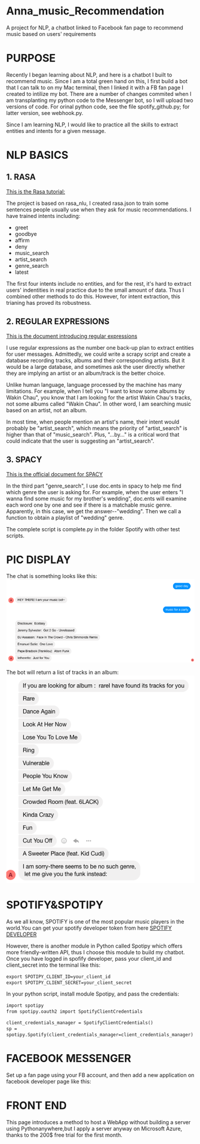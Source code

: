 # Anna_music_Recommendation
A project for NLP, a chatbot linked to Facebook fan page to recommend music based on users' requirements

# PURPOSE
Recently I began learning about NLP, and here is a chatbot I built to recommend music.
Since I am a total green hand on this, I first build a bot that I can talk to on my Mac terminal, then I linked it with a FB fan page I created to intilize my bot.
There are a number of changes commited when I am transplanting my python code to the Messenger bot, so I will upload two versions of code. For orinal python code, see the file spotify_github.py; for latter version, see webhook.py.

Since I am learning NLP, I would like to practice all the skills to extract entities and intents for a given message.
# NLP BASICS
## 1. RASA
[This is the Rasa tutorial:](https://rasa.com/docs/rasa/user-guide/rasa-tutorial/)

The project is based on rasa_nlu, I created rasa.json to train some sentences people usually use when they ask for music recommendations. I have trained intents including:
  * greet
  * goodbye
  * affirm
  * deny
  * music_search
  * artist_search
  * genre_search
  * latest

The first four intents include no entities, and for the rest, it's hard to extract users' indentities in real practice due to the small amount of data. Thus I combined other methods to do this. However, for intent extraction, this trianing has proved its robustness.
## 2. REGULAR EXPRESSIONS
[This is the document introducing regular expressions](https://docs.python.org/2/library/re.html)

I use regular expressions as the number one back-up plan to extract entities for user messages. Admittedly, we could write a scrapy script and create a database recording tracks, albums and their corresponding artists. But it would be a large database, and sometimes ask the user directly whether they are implying an artist or an album/track is the better choice.

Unlike human language, language processed by the machine has many limitations. For example, when I tell you "I want to know some albums by Wakin Chau", you know that I am looking for the artist Wakin Chau's tracks, not some albums called "Wakin Chau". In other word, I am searching music based on an artist, not an album. 

In most time, when people mention an artist's name, their intent would probably be "artist_search", which means the priority of "artist_search" is higher than that of "music_search". Plus, "...by..." is a critical word that could indicate that the user is suggesting an "artist_search".
## 3. SPACY
[This is the official document for SPACY](https://spacy.io/api/doc)

In the third part "genre_search", I use doc.ents in spacy to help me find which genre the user is asking for. For example, when the user enters "I wanna find some music for my brother's wedding", doc.ents will examine each word one by one and see if there is a matchable music genre. Apparently, in this case, we get the answer--"wedding". Then we call a function to obtain a playlist of "wedding" genre.

The complete script is complete.py in the folder Spotify with other test scripts.

# PIC DISPLAY
The chat is something looks like this:
![Alt text](https://github.com/Georgeanna-Li/Anna_music_Recommendation/blob/master/art/pic1.png)

The bot will return a list of tracks in an album:
![Alt text](https://github.com/Georgeanna-Li/Anna_music_Recommendation/blob/master/art/pic2.png)

# SPOTIFY&SPOTIPY
As we all know, SPOTIFY is one of the most popular music players in the world.You can get your spotify developer token from here [SPOTIFY DEVELOPER](https://developer.spotify.com/dashboard/login)

However, there is another module in Python called Spotipy which offers more friendly-written API, thus I choose this module to build my chatbot.
Once you have logged in spofify developer, pass your client_id and client_secret into the terminal like this:
```
export SPOTIPY_CLIENT_ID=your_client_id
export SPOTIPY_CLIENT_SECRET=your_client_secret
```
In your python script, install module Spotipy, and pass the credentials:
```
import spotipy
from spotipy.oauth2 import SpotifyClientCredentials
```
```
client_credentials_manager = SpotifyClientCredentials()
sp = spotipy.Spotify(client_credentials_manager=client_credentials_manager)
```
# FACEBOOK MESSENGER
Set up a fan page using your FB account, and then add a new application on facebook developer page like this:

# FRONT END
This page introduces a method to host a WebApp without building a server using Pythonanywhere,but I apply a server anyway on Microsoft Azure, thanks to the 200$ free trial for the first month.




